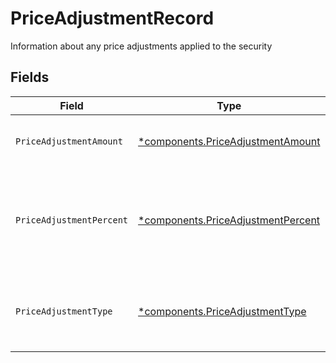 # PriceAdjustmentRecord

Information about any price adjustments applied to the security


## Fields

| Field                                                                                                    | Type                                                                                                     | Required                                                                                                 | Description                                                                                              | Example                                                                                                  |
| -------------------------------------------------------------------------------------------------------- | -------------------------------------------------------------------------------------------------------- | -------------------------------------------------------------------------------------------------------- | -------------------------------------------------------------------------------------------------------- | -------------------------------------------------------------------------------------------------------- |
| `PriceAdjustmentAmount`                                                                                  | [*components.PriceAdjustmentAmount](../../models/components/priceadjustmentamount.md)                    | :heavy_minus_sign:                                                                                       | Total monetary value of the price_adjustment                                                             | {<br/>"value": "0.25"<br/>}                                                                              |
| `PriceAdjustmentPercent`                                                                                 | [*components.PriceAdjustmentPercent](../../models/components/priceadjustmentpercent.md)                  | :heavy_minus_sign:                                                                                       | The percent at which the price was adjusted. Expressed as a number from 0.00-100 (rounded to 2 decimals) | {<br/>"value": "0.25"<br/>}                                                                              |
| `PriceAdjustmentType`                                                                                    | [*components.PriceAdjustmentType](../../models/components/priceadjustmenttype.md)                        | :heavy_minus_sign:                                                                                       | The type of price adjustment being applied by the broker to the net price of the security.               | MARKUP                                                                                                   |